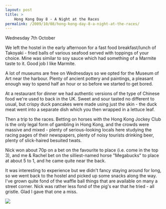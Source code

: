 ```yaml
---
layout: post
title: >
    Hong Kong Day 8 - A Night at the Races
permalink: /2009/10/08/hong-kong-day-8-a-night-at-the-races/
---
```

Wednesday 7th October

We left the hostel in the early afternoon for a fast food breakfast/lunch of Takoyaki - fried balls of various seafood served with toppings of your choice. Mine was similar to soy sauce which had something of a Marmite taste to it. Good job I like Marmite.

A lot of museums are free on Wednesdays so we opted for the Museum of Art near the harbour. Plenty of ancient pottery and paintings, a pleasant enough way to spend half an hour or so before we started to get bored.

At a restaurant for dinner we had authentic versions of the type of Chinese food we're used to back in the UK. Sweet and sour tasted no different to usual, but crispy duck pancakes were made using just the skin - the duck meat went into a separate dish which you then wrapped in a lettuce leaf.

Then a trip to the races. Betting on horses with the Hong Kong Jockey Club is the only legal form of gambling in Hong Kong, and the crowds were massive and mixed - plenty of serious-looking locals here studying the racing pages of their newspapers, plenty of noisy tourists drinking beer, plenty of slick-haired besuited twats.

Nick won about 70p on a bet on the favourite to place (i.e. come in the top 3), and me &amp; Rachel bet on the silliest-named horse "Megabucks" to place at about 5 to 1, and he came quite near the back.

It was interesting to experience but we didn't fancy staying around for long, so we went back to the hostel and picked up some snacks along the way. I've grown quite fond of the waffle ball things that are available on many a street corner. Nick was rather less fond of the pig's ear that he tried - all gristle. Glad I gave that one a miss.

![](/images/2009/IMG_0355.JPG)